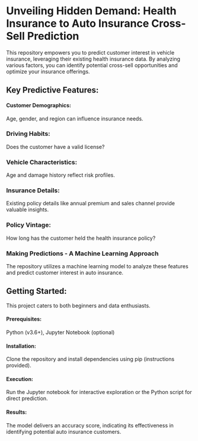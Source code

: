 # Unveiling Hidden Demand: Health Insurance to Auto Insurance Cross-Sell Prediction

This repository empowers you to predict customer interest in vehicle insurance, leveraging their existing health insurance data. By analyzing various factors, you can identify potential cross-sell opportunities and optimize your insurance offerings.

## Key Predictive Features:
#### Customer Demographics: 
Age, gender, and region can influence insurance needs.
### Driving Habits:
 Does the customer have a valid license?
### Vehicle Characteristics: 
Age and damage history reflect risk profiles.
### Insurance Details: 
Existing policy details like annual premium and sales channel provide valuable insights.
### Policy Vintage: 
How long has the customer held the health insurance policy?


### Making Predictions - A Machine Learning Approach
The repository utilizes a machine learning model to analyze these features and predict customer interest in auto insurance.

## Getting Started:

This project caters to both beginners and data enthusiasts.

#### Prerequisites: 
Python (v3.6+), Jupyter Notebook (optional)
#### Installation: 
Clone the repository and install dependencies using pip (instructions provided).
#### Execution: 
Run the Jupyter notebook for interactive exploration or the Python script for direct prediction.
#### Results: 
The model delivers an accuracy score, indicating its effectiveness in identifying potential auto insurance customers.
